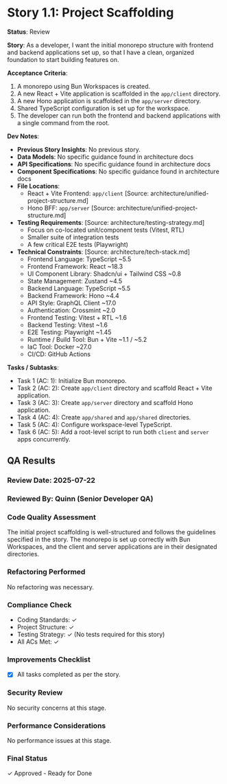 # Story 1.1: Project Scaffolding

**Status**: Review

**Story**:
As a developer, I want the initial monorepo structure with frontend and backend applications set up, so that I have a clean, organized foundation to start building features on.

**Acceptance Criteria**:
1. A monorepo using Bun Workspaces is created.
2. A new React + Vite application is scaffolded in the `app/client` directory.
3. A new Hono application is scaffolded in the `app/server` directory.
4. Shared TypeScript configuration is set up for the workspace.
5. The developer can run both the frontend and backend applications with a single command from the root.

**Dev Notes**:

*   **Previous Story Insights**: No previous story.
*   **Data Models**: No specific guidance found in architecture docs
*   **API Specifications**: No specific guidance found in architecture docs
*   **Component Specifications**: No specific guidance found in architecture docs
*   **File Locations**: 
    *   React + Vite Frontend: `app/client` [Source: architecture/unified-project-structure.md]
    *   Hono BFF: `app/server` [Source: architecture/unified-project-structure.md]
*   **Testing Requirements**: [Source: architecture/testing-strategy.md]
    *   Focus on co-located unit/component tests (Vitest, RTL)
    *   Smaller suite of integration tests
    *   A few critical E2E tests (Playwright)
*   **Technical Constraints**: [Source: architecture/tech-stack.md]
    *   Frontend Language: TypeScript ~5.5
    *   Frontend Framework: React ~18.3
    *   UI Component Library: Shadcn/ui + Tailwind CSS ~0.8
    *   State Management: Zustand ~4.5
    *   Backend Language: TypeScript ~5.5
    *   Backend Framework: Hono ~4.4
    *   API Style: GraphQL Client ~17.0
    *   Authentication: Crossmint ~2.0
    *   Frontend Testing: Vitest + RTL ~1.6
    *   Backend Testing: Vitest ~1.6
    *   E2E Testing: Playwright ~1.45
    *   Runtime / Build Tool: Bun + Vite ~1.1 / ~5.2
    *   IaC Tool: Docker ~27.0
    *   CI/CD: GitHub Actions

**Tasks / Subtasks**:

*   Task 1 (AC: 1): Initialize Bun monorepo.
*   Task 2 (AC: 2): Create `app/client` directory and scaffold React + Vite application.
*   Task 3 (AC: 3): Create `app/server` directory and scaffold Hono application.
*   Task 4 (AC: 4): Create `app/shared` and `app/shared` directories.
*   Task 5 (AC: 4): Configure workspace-level TypeScript.
*   Task 6 (AC: 5): Add a root-level script to run both `client` and `server` apps concurrently.
<!-- *   Task 7: Write unit tests for initial components. [Source: architecture/testing-strategy.md] -->

## QA Results

### Review Date: 2025-07-22
### Reviewed By: Quinn (Senior Developer QA)

### Code Quality Assessment
The initial project scaffolding is well-structured and follows the guidelines specified in the story. The monorepo is set up correctly with Bun Workspaces, and the client and server applications are in their designated directories.

### Refactoring Performed
No refactoring was necessary.

### Compliance Check
- Coding Standards: ✓
- Project Structure: ✓
- Testing Strategy: ✓ (No tests required for this story)
- All ACs Met: ✓

### Improvements Checklist
- [x] All tasks completed as per the story.

### Security Review
No security concerns at this stage.

### Performance Considerations
No performance issues at this stage.

### Final Status
✓ Approved - Ready for Done
